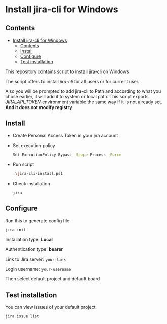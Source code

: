 # Install jira-cli for Windows

## Contents

- [Install jira-cli for Windows](#install-jira-cli-for-windows)
  - [Contents](#contents)
  - [Install](#install)
  - [Configure](#configure)
  - [Test installation](#test-installation)

This repository contains script to install [jira-cli](https://github.com/ankitpokhrel/jira-cli) on Windows

The script offers to install *jira-cli* for all users or for current user.

Also you will be prompted to add  jira-cli to Path and according to what you chose earlier, it will add it to system or local path. This script exports *JIRA_API_TOKEN* environment variable the same way if it is not already set. **And it does not modify registry**

## Install

* Create Personal Access Token in your jira account

* Set execution policy

    ```sh
    Set-ExecutionPolicy Bypass -Scope Process -Force
    ```

* Run script

    ```sh
    .\jira-cli-install.ps1
    ```

* Check installation

    ```sh
    jira
    ```

## Configure

Run this to generate config file

```sh
jira init
```

Installation type: **Local**

Authentication type: **bearer**

Link to Jira server: `your-link`

Login username: `your-username`

Then select default project and default board

## Test installation

You can view issues of your default project

```sh
jira issue list
```
